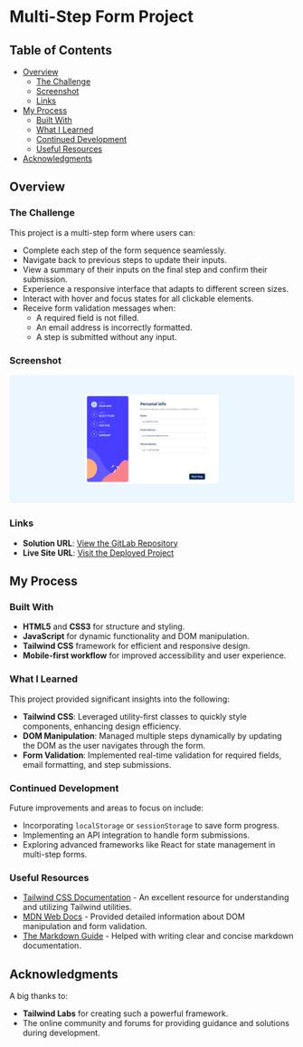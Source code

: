 # Multi-Step Form Project

## Table of Contents

- [Overview](#overview)
  - [The Challenge](#the-challenge)
  - [Screenshot](#screenshot)
  - [Links](#links)
- [My Process](#my-process)
  - [Built With](#built-with)
  - [What I Learned](#what-i-learned)
  - [Continued Development](#continued-development)
  - [Useful Resources](#useful-resources)
- [Acknowledgments](#acknowledgments)

## Overview

### The Challenge

This project is a multi-step form where users can:

- Complete each step of the form sequence seamlessly.
- Navigate back to previous steps to update their inputs.
- View a summary of their inputs on the final step and confirm their submission.
- Experience a responsive interface that adapts to different screen sizes.
- Interact with hover and focus states for all clickable elements.
- Receive form validation messages when:
  - A required field is not filled.
  - An email address is incorrectly formatted.
  - A step is submitted without any input.

### Screenshot

![Screenshot of Multi-Step Form](./multi-step%20form.jpg)

### Links

- **Solution URL**: [View the GitLab Repository](https://gitlab.com/rahulkandati/multi-step-form-project.git)
- **Live Site URL**: [Visit the Deployed Project](https://multi-step-form-project-blush.vercel.app/)

## My Process

### Built With

- **HTML5** and **CSS3** for structure and styling.
- **JavaScript** for dynamic functionality and DOM manipulation.
- **Tailwind CSS** framework for efficient and responsive design.
- **Mobile-first workflow** for improved accessibility and user experience.

### What I Learned

This project provided significant insights into the following:

- **Tailwind CSS**: Leveraged utility-first classes to quickly style components, enhancing design efficiency.
- **DOM Manipulation**: Managed multiple steps dynamically by updating the DOM as the user navigates through the form.
- **Form Validation**: Implemented real-time validation for required fields, email formatting, and step submissions.

### Continued Development

Future improvements and areas to focus on include:

- Incorporating `localStorage` or `sessionStorage` to save form progress.
- Implementing an API integration to handle form submissions.
- Exploring advanced frameworks like React for state management in multi-step forms.

### Useful Resources

- [Tailwind CSS Documentation](https://tailwindcss.com/docs) - An excellent resource for understanding and utilizing Tailwind utilities.
- [MDN Web Docs](https://developer.mozilla.org/) - Provided detailed information about DOM manipulation and form validation.
- [The Markdown Guide](https://www.markdownguide.org/) - Helped with writing clear and concise markdown documentation.

## Acknowledgments

A big thanks to:

- **Tailwind Labs** for creating such a powerful framework.
- The online community and forums for providing guidance and solutions during development.
